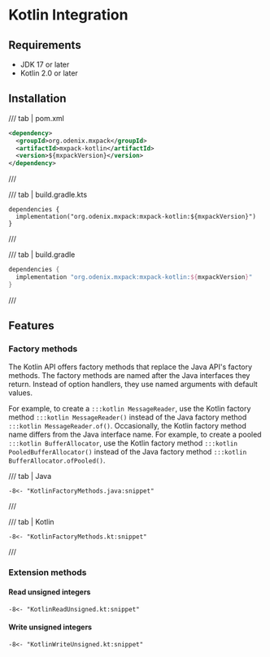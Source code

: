 # Kotlin Integration

## Requirements

* JDK 17 or later
* Kotlin 2.0 or later

## Installation

/// tab | pom.xml
```xml
<dependency>
  <groupId>org.odenix.mxpack</groupId>
  <artifactId>mxpack-kotlin</artifactId>
  <version>${mxpackVersion}</version>
</dependency>
```
///

/// tab | build.gradle.kts
```{.kotlin}
dependencies {
  implementation("org.odenix.mxpack:mxpack-kotlin:${mxpackVersion}")
}
```
///

/// tab | build.gradle
```groovy
dependencies {
  implementation "org.odenix.mxpack:mxpack-kotlin:${mxpackVersion}"
}
```
///

## Features

### Factory methods

The Kotlin API offers factory methods that replace the Java API's factory methods.
The factory methods are named after the Java interfaces they return.
Instead of option handlers, they use named arguments with default values.

For example, to create a `:::kotlin MessageReader`, use the Kotlin factory method
`:::kotlin MessageReader()` instead of the Java factory method `:::kotlin MessageReader.of()`.
Occasionally, the Kotlin factory method name differs from the Java interface name.
For example, to create a pooled `:::kotlin BufferAllocator`, use the Kotlin factory method
`:::kotlin PooledBufferAllocator()` instead of the Java factory method `:::kotlin BufferAllocator.ofPooled()`.

/// tab | Java
```{.java}
-8<- "KotlinFactoryMethods.java:snippet"
```
///

/// tab | Kotlin
```{.java}
-8<- "KotlinFactoryMethods.kt:snippet"
```
///

### Extension methods

#### Read unsigned integers

```{.kotlin}
-8<- "KotlinReadUnsigned.kt:snippet"
```

#### Write unsigned integers

```{.kotlin}
-8<- "KotlinWriteUnsigned.kt:snippet"
```

